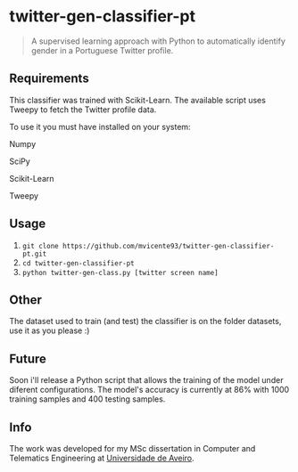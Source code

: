 # twitter-gen-classifier-pt
> A supervised learning approach with Python to automatically identify gender in a Portuguese Twitter profile.

## Requirements

This classifier was trained with Scikit-Learn. The available script uses Tweepy to fetch the Twitter profile data.

To use it you must have installed on your system:

Numpy

SciPy

Scikit-Learn

Tweepy

## Usage

1. `git clone https://github.com/mvicente93/twitter-gen-classifier-pt.git`
2. `cd twitter-gen-classifier-pt`
3. `python twitter-gen-class.py [twitter screen name]`

## Other

The dataset used to train (and test) the classifier is on the folder datasets, use it as you please :)

## Future

Soon i'll release a Python script that allows the training of the model under diferent configurations.
The model's accuracy is currently at 86% with 1000 training samples and 400 testing samples.

## Info

The work was developed for my MSc dissertation in Computer and Telematics Engineering at [Universidade de Aveiro](http://www.ua.pt).
